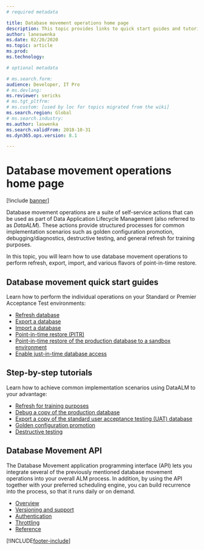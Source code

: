 ```yaml
---
# required metadata

title: Database movement operations home page
description: This topic provides links to quick start guides and tutorials available for Database Movement features in Lifecycle Services. 
author: laneswenka
ms.date: 02/20/2020
ms.topic: article
ms.prod: 
ms.technology: 

# optional metadata

# ms.search.form: 
audience: Developer, IT Pro
# ms.devlang: 
ms.reviewer: sericks
# ms.tgt_pltfrm: 
# ms.custom: [used by loc for topics migrated from the wiki]
ms.search.region: Global
# ms.search.industry: 
ms.author: laswenka
ms.search.validFrom: 2018-10-31
ms.dyn365.ops.version: 8.1

---
```


# Database movement operations home page

[!include [banner](../includes/banner.md)]

Database movement operations are a suite of self-service actions that can be used as part of Data Application Lifecycle Management (also referred to as *DataALM*).  These actions provide structured processes for common implementation scenarios such as golden configuration promotion, debugging/diagnostics, destructive testing, and general refresh for training purposes.

In this topic, you will learn how to use database movement operations to perform refresh, export, import, and various flavors of point-in-time restore.

## Database movement quick start guides
Learn how to perform the individual operations on your Standard or Premier Acceptance Test environments:

* [Refresh database](database-refresh.md)
* [Export a database](export-database.md)
* [Import a database](import-database.md)
* [Point-in-time restore (PITR)](database-point-in-time-restore.md)
* [Point-in-time restore of the production database to a sandbox environment](database-pitr-prod-sandbox.md)
* [Enable just-in-time database access](database-just-in-time-JIT-access.md)

## Step-by-step tutorials
Learn how to achieve common implementation scenarios using DataALM to your advantage:

* [Refresh for training purposes](dbmovement-scenario-general-refresh.md)
* [Debug a copy of the production database](dbmovement-scenario-debugdiag.md)
* [Export a copy of the standard user acceptance testing (UAT) database](dbmovement-scenario-exportuat.md)
* [Golden configuration promotion](dbmovement-scenario-goldenconfig.md)
* [Destructive testing](dbmovement-scenario-destructivetests.md)

## Database Movement API
The Database Movement application programming interface (API) lets you integrate several of the previously mentioned database movement operations into your overall ALM process. In addition, by using the API together with your preferred scheduling engine, you can build recurrence into the process, so that it runs daily or on demand.

* [Overview](./api/dbmovement-api-overview.md)
* [Versioning and support](./api/dbmovement-api-versioning-support.md)
* [Authentication](./api/dbmovement-api-authentication.md)
* [Throttling](./api/dbmovement-api-throttling.md)
* [Reference](./api/v1/dbmovement-api-v1-overview.md)



[!INCLUDE[footer-include](../../../includes/footer-banner.md)]